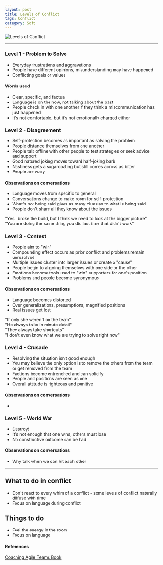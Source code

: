 ```yaml
---
layout: post
title: Levels of Conflict
tags: Conflict
category: Soft
---
```


<img class="img-responsive" alt="Levels of Conflict" src="{{ site.url }}/assets/images/levelsofconflict.jpg">

------------------------------------------------------------------------------------------------

### Level 1 - Problem to Solve

- Everyday frustrations and aggravations  
- People have different opinions, misunderstanding may have happened  
- Conflicting goals or values  

#### Words used

- Clear, specific, and factual   
- Language is on the now, not talking about the past   
- People check in with one another if they think a miscommunication has just happened   
- It's not comfortable, but it's not emotionally charged either  

### Level 2 - Disagreement

- Self-protection becomes as important as solving the problem  
- People distance themselves from one another  
- People talk offline with other people to test strategies or seek advice and support  
- Good natured joking moves toward half-joking barb  
- Nastiness gets a sugarcoating but still comes across as bitter  
- People are wary  

#### Observations on conversations

- Language moves from specific to general  
- Conversations change to make room for self-protection  
- What's not being said gives as many clues as to what is being said  
- People don't share all they know about the issues  

"Yes I broke the build, but I think we need to look at the bigger picture"  
"You are doing the same thing you did last time that didn't work"  

### Level 3 - Contest

- People aim to "win"  
- Compounding effect occurs as prior conflict and problems remain unresolved  
- Multiple issues cluster into larger issues or create a "cause"  
- People begin to aligning themselves with one side or the other  
- Emotions become tools used to "win" supporters for one's position  
- Problems and people become synonymous  

#### Observations on conversations

- Language becomes distorted  
- Over generalizations, presumptions, magnified positions
- Real issues get lost

"If only she weren't on the team"  
"He always talks in minute detail"  
"They always take shortcuts"  
"I don't even know what we are trying to solve right now"  

### Level 4 - Crusade

- Resolving the situation isn't good enough  
- You may believe the only option is to remove the others from the team or get removed from the team
- Factions become entrenched and can solidify
- People and positions are seen as one
- Overall attitude is righteous and punitive

#### Observations on conversations

- 

### Level 5 - World War

- Destroy!  
- It's not enough that one wins, others must lose  
- No constructive outcome can be had

#### Observations on conversations

- Why talk when we can hit each other

------------------------------------------------------------------------------------------------

## What to do in conflict

- Don't react to every whim of a conflict - some levels of conflict naturally diffuse with time  
- Focus on language during conflict, 

## Things to do

- Feel the energy in the room  
- Focus on language  

#### References 

[Coaching Agile Teams Book](https://www.amazon.com/Coaching-Agile-Teams-ScrumMasters-Addison-Wesley/dp/0321637704)  
